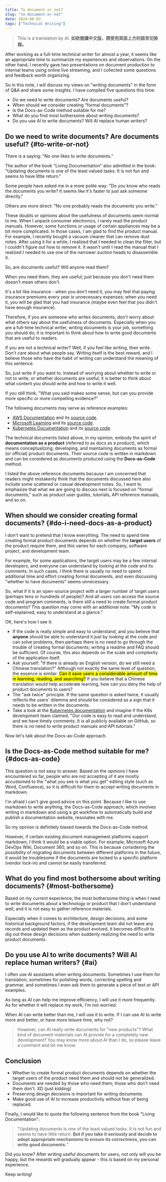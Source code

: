 ```yaml
---
title: To document or not?
slug: "to-document-or-not"
date: 2024-06-03
tags: ["Technical Writing"]
---
```


> This is a translation by AI. **如欲閱讀中文版，請使用頁面上方的語言切換器。**

After working as a full-time technical writer for almost a year, it seems like an appropriate time to summarize my experiences and observations. On the other hand, I recently gave two presentations on document production to internal teams using online live streaming, and I collected some questions and feedback worth organizing.

So in this note, I will discuss my views on "writing documents" in the form of Q&A and share some insights. I have compiled five questions this time:

- Do we need to write documents? Are documents useful?
- When should we consider creating "formal documents"?
- Is the Docs-as-Code method suitable for me?
- What do you find most bothersome about writing documents?
- Do you use AI to write documents? Will AI replace human writers?

## Do we need to write documents? Are documents useful? {#to-write-or-not}

There is a saying: "No one likes to write documents."

The author of the book "Living Documentation" also admitted in the book: "Updating documents is one of the least valued tasks. It is not fun and seems to have little return."

Some people have asked me in a more polite way: "Do you know who reads the documents you write? It seems like it's faster to just ask someone directly."

Others are more direct: "No one probably reads the documents you write."

These doubts or opinions about the usefulness of documents seem normal to me. When I unpack consumer electronics, I rarely read the product manuals. However, some functions or usage of certain appliances may be a bit more complicated. In those cases, I am glad to find the product manual. For example, I recently bought a vacuum cleaner that can remove dust mites. After using it for a while, I realized that I needed to clean the filter, but I couldn't figure out how to remove it. It wasn't until I read the manual that I realized I needed to use one of the narrower suction heads to disassemble it.

So, are documents useful? Will anyone read them?

When you need them, they are useful; just because you don't need them doesn't mean others don't. 

It's a bit like insurance - when you don't need it, you may feel that paying insurance premiums every year is unnecessary expenses; when you need it, you will be glad that you had insurance (maybe even feel that you didn't have enough insurance).

Therefore, if you are someone who writes documents, don't worry about what others say about the usefulness of documents. Especially when you are a full-time technical writer, writing documents is your job, something you should do; it is important to think about how to write good documents that are useful to readers.

If you are not a technical writer? Well, if you feel like writing, then write. Don't care about what people say. Writing itself is the best reward, and I believe those who have the habit of writing can understand the meaning of this sentence.

So, just write if you want to. Instead of worrying about whether to write or not to write, or whether documents are useful, it is better to think about what content you should write and how to write it well.

If you still think, "What you said makes some sense, but can you provide more specific or more compelling evidence?"

The following documents may serve as reference examples:

- [AWS Documentation](https://docs.aws.amazon.com/) and its [source code](https://github.com/awsdocs).
- [Microsoft Learning](http://www.microsoft.com/learning) and its [source code](https://github.com/MicrosoftLearning).
- [Kubernetes Documentation](https://kubernetes.io/docs/) and its [source code](https://github.com/kubernetes/kubernetes).

The technical documents listed above, in my opinion, embody the spirit of **documentation as a product** (referred to as docs as a product), which means conceptualizing, developing, and maintaining documents as formal (or official) product documents. Their source code is written in markdown and can be considered as documents produced using the **Docs-as-Code** method.

I listed the above reference documents because I am concerned that readers might mistakenly think that the documents discussed here also include some scattered or casual development notes. So, I want to emphasize that what we are going to discuss next is focused on "formal documents," such as product user guides, tutorials, API reference manuals, and so on.

## When should we consider creating formal documents? {#do-i-need-docs-as-a-product}

I don't want to pretend that I know everything. The need to spend time creating formal product documents depends on whether the **target users** of the product require them, and this varies for each company, software project, and development team.

For example, for some applications, the target users may be a few internal developers, and everyone can understand by looking at the code and its comments. In such cases, I think there is usually no need to spend additional time and effort creating formal documents, and even discussing "whether to have documents" seems unnecessary.

So, what if it is an open-source project with a larger number of target users (perhaps tens or hundreds of people)? And all users can access the source code and program comments, is there still a need to create formal product documents? This question may come with an additional note: "My code is self-explained, easy to understand at a glance."

OK, here's how I see it:

- If the code is really simple and easy to understand, and you believe that **anyone** should be able to understand it just by looking at the code and can solve problems, then perhaps there is no need to go through the trouble of creating formal documents; writing a readme and FAQ should be sufficient. Of course, this also depends on the scale and complexity of the application itself.
- Ask yourself: "If there is already an English version, do we still need a Chinese translation?" Although not exactly the same level of question, the essence is similar: <mark>Can it save users a considerable amount of time in learning, reading, and searching?</mark> If you believe that a Chinese translation would help accelerate learning, how can you deny the help of product documents to users?
- The "ask twice" principle. If the same question is asked twice, it usually reflects the users' dilemma and should be considered as a sign that it needs to be written in the documents.
- Take a look at the [Kubernetes documentation](https://kubernetes.io/docs/) and imagine if the K8s development team claimed, "Our code is easy to read and understand, and we have timely comments. It is all publicly available on GitHub, so there is no need to write product manuals and API tutorials."

Now let's talk about the Docs-as-Code approach.

## Is the Docs-as-Code method suitable for me? {#docs-as-code}

This question is not easy to answer. Based on the opinions I have encountered so far, people who are not accepting of it are mostly accustomed to the "what you see is what you get" editing style (such as Word, Confluence), so it is difficult for them to accept writing documents in markdown.

I'm afraid I can't give good advice on this point. Because I like to use markdown to write anything, the Docs-as-Code approach, which involves writing in markdown and using a git workflow to automatically build and publish a documentation website, resonates with me.

So my opinion is definitely biased towards the Docs-as-Code method.

However, if certain existing document management platforms support markdown, I think it would be a viable option. For example, Microsoft Azure DevOps Wiki, Document 360, and so on. This is because considering the possibility of migrating documents between different platforms in the future, it would be troublesome if the documents are locked to a specific platform (vendor lock-in) and cannot be easily transferred.

## What do you find most bothersome about writing documents? {#most-bothersome}

Based on my current experience, the most bothersome thing is when I need to write documents about a technology or product that I don't understand well, and it is not easy to gather reference materials.

Especially when it comes to architecture, design decisions, and some historical background factors, if the development team did not leave any records and updated them as the product evolved, it becomes difficult to dig out these design decisions when suddenly realizing the need to write product documents.

## Do you use AI to write documents? Will AI replace human writers? {#ai}

I often use AI assistants when writing documents. Sometimes I use them for translation, sometimes for polishing words, correcting spelling and grammar, and sometimes I even ask them to generate a piece of text or API examples.

As long as AI can help me improve efficiency, I will use it more frequently. As for whether it will replace my work, I'm not worried.

When AI can write better than me, I will use it to write. If I can use AI to write more and better, or have more leisure time, why not?

> However, can AI really write documents for "new products"? What kind of document materials can AI provide for a completely new development? You may know more about AI than I do, so please leave a comment and let me know.

## Conclusion

- Whether to create formal product documents depends on whether the target users of the product need them and should not be generalized.
- Documents are needed by those who need them; those who don't need them don't. XD (just kidding)
- Preserving design decisions is important for writing documents.
- Make good use of AI to increase productivity without fear of being replaced.

Finally, I would like to quote the following sentence from the book "Living Documentation":

> "Updating documents is one of the least valued tasks. It is not fun and seems to have little return. **But if you take it seriously and decide to adopt appropriate mechanisms to ensure its correctness, you can write good documents.**"

Did you know? After writing useful documents for users, not only will you be happy, but the rewards will gradually appear - this is based on my personal experience.

Keep writing!
